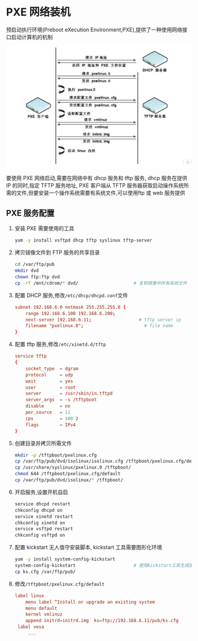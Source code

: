 # PXE 网络装机

预启动执行环境(Preboot eXecution Environment,PXE),提供了一种使用网络接口启动计算机的机制

![PXE流程](./Pics/PXE流程.png)

要使用 PXE 网络启动,需要在网络中有 dhcp 服务和 tftp 服务, dhcp 服务在提供 IP 的同时,指定 TFTP 服务地址, PXE 客户端从 TFTP 服务器获取启动操作系统所需的文件,但要安装一个操作系统需要有系统文件,可以使用ftp 或 web 服务提供

## PXE 服务配置

1. 安装 PXE 需要使用的工具

   ```bash
   yum -y install vsftpd dhcp tftp syslinux tftp-server
   ```

2. 拷贝镜像文件到 FTP 服务的共享目录

   ```bash
   cd /var/ftp/pub
   mkdir dvd
   chown ftp:ftp dvd
   cp -rf /mnt/cdrom/* dvd/                     # 复制镜像中所有系统文件
   ```

3. 配置 DHCP 服务,修改`/etc/dhcp/dhcpd.conf`文件

   ```conf
   subnet 192.168.6.0 netmask 255.255.255.0 {
       range 192.168.6.100 192.168.6.200;
       next-server 192.168.6.11;                  # tftp server ip
       filename "pxelinux.0";                       # file name
   }
   ```

4. 配置 tftp 服务,修改`/etc/xinetd.d/tftp`

   ```conf
   service tftp
   {
       socket_type  = dgram
       protocol     = udp
       wait         = yes
       user         = root
       server       = /usr/sbin/in.tftpd
       server_args  = -s /tftpboot
       disable      = no
       per_source   = 11
       cps          = 100 2
       flags        = IPv4
   }
   ```

5. 创建目录并拷贝所需文件

   ```bash
   mkdir -p /tftpboot/pxelinux.cfg
   cp /var/ftp/pub/dvd/isolinux/isolinux.cfg /tftpboot/pxelinux.cfg/default
   cp /usr/share/syslinux/pxelinux.0 /tftpboot/
   chmod 644 /tftpboot/pxelinux.cfg/default
   cp /var/ftp/pub/dvd/isolinux/* /tftpboot/
   ```

6. 开启服务,设置开机自启

   ```bash
   service dhcpd restart
   chkconfig dhcpd on
   service xinetd restart
   chkconfig xinetd on
   service vsftpd restart
   chkconfig vsftpd on
   ```

7. 配置 kickstart 无人值守安装脚本, kickstart 工具需要图形化环境

   ```bash
   yum -y install system-config-kickstart
   system-config-kickstart                      # 使用kickstart工具生成安装脚本 ks.cfg
   cp ks.cfg /var/ftp/pub/
   ```

8. 修改`/tftpboot/pxelinux.cfg/default`

   ```conf
   label linux
       menu label ^Install or upgrade an existing system
       menu default
       kernel vmlinuz
       append initrd=initrd.img  ks=ftp://192.168.6.11/pub/ks.cfg     # ks script position
    label vesa
        ...
   ```
